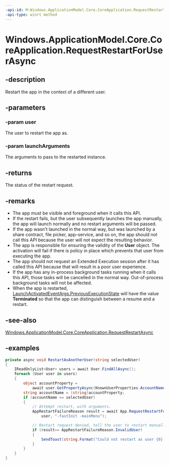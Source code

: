 ```yaml
---
-api-id: M:Windows.ApplicationModel.Core.CoreApplication.RequestRestartForUserAsync(Windows.System.User,System.String)
-api-type: winrt method
---
```


<!-- Method syntax.
public IAsyncOperation<RestartResult> CoreApplication.RequestRestartForUserAsync(User user, String launchArguments)
-->

# Windows.ApplicationModel.Core.CoreApplication.RequestRestartForUserAsync

## -description
Restart the app in the context of a different user.

## -parameters
### -param user
The user to restart the app as.

### -param launchArguments
The arguments to pass to the restarted instance.

## -returns
The status of the restart request.

## -remarks
* The app must be visible and foreground when it calls this API.
* If the restart fails, but the user subsequently launches the app manually, the app will launch normally and no restart arguments will be passed.
* If the app wasn't launched in the normal way, but was launched by a share contract, file picker, app-service, and so on, the app should not call this API because the user will not expect the resulting behavior.
* The app is responsible for ensuring the validity of the **User** object. The activation will fail if there is policy in place which prevents that user from executing the app.
* The app should not request an Extended Execution session after it has called this API because that will result in a poor user experience.
* If the app has any in-process background tasks running when it calls this API, those tasks will be cancelled in the normal way. Out-of-process background tasks will not be affected.
* When the app is restarted, [LaunchActivatedEventArgs.PreviousExecutionState](https://docs.microsoft.com/uwp/api/Windows.ApplicationModel.Activation.LaunchActivatedEventArgs) will have the value **Terminated** so that the app can distinguish between a resume and a restart.

## -see-also
[Windows.ApplicationModel.Core.CoreApplication.RequestRestartAsync](coreapplication_requestrestartasync_172604043.md)

## -examples
```csharp
private async void RestartAsAnotherUser(string selectedUser)
{
    IReadOnlyList<User> users = await User.FindAllAsync();
    foreach (User user in users)
    {
        object accountProperty =
            await user.GetPropertyAsync(KnownUserProperties.AccountName);
        string accountName = (string)accountProperty;
        if (accountName == selectedUser)
        {
            // Attempt restart, with arguments.
            AppRestartFailureReason result = await App.RequestRestartForUserAsync(
                user, "-fastInit -mainMenu");

            // Restart request denied, tell the user to restart manually.
            if (result== AppRestartFailureReason.InvalidUser)
            {
                SendToast(string.Format("Could not restart as user {0} - please manually restart.", user));
            }
        }
    }
}
```
